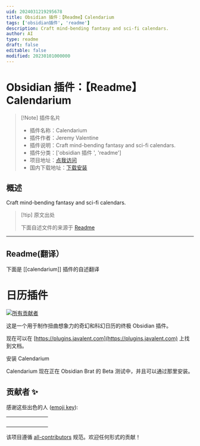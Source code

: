 ```yaml
---
uid: 2024031219295678
title: Obsidian 插件：【Readme】Calendarium
tags: ['obsidian插件', 'readme']
description: Craft mind-bending fantasy and sci-fi calendars.
author: AI
type: readme
draft: false
editable: false
modified: 20230101000000
---
```


# Obsidian 插件：【Readme】Calendarium

> [!Note] 插件名片
> - 插件名称：Calendarium
> - 插件作者：Jeremy Valentine
> - 插件说明：Craft mind-bending fantasy and sci-fi calendars.
> - 插件分类：['obsidian 插件 ', 'readme']
> - 项目地址：[点我访问](https://github.com/javalent/calendarium)
> - 国内下载地址：[下载安装](https://pkmer.cn/products/plugin/pluginMarket/?calendarium)

## 概述

Craft mind-bending fantasy and sci-fi calendars.

> [!tip] 原文出处
>
>下面自述文件的来源于 [Readme](https://ghproxy.net/https://raw.githubusercontent.com/javalent/calendarium/main/README.md)

---

## Readme(翻译）

下面是 [[calendarium]] 插件的自述翻译

# 日历插件

<!-- ALL-CONTRIBUTORS-BADGE:START - 请勿删除或修改此部分 -->

[![所有贡献者](https://img.shields.io/badge/all_contributors-3-orange.svg?style=flat-square)](#contributors-)

<!-- ALL-CONTRIBUTORS-BADGE:END -->

这是一个用于制作扭曲想象力的奇幻和科幻日历的终极 Obsidian 插件。

现在可以在 [https://plugins.javalent.com](https://plugins.javalent.com) 上找到文档。

安装 Calendarium

Calendarium 现在正在 Obsidian Brat 的 Beta 测试中，并且可以通过那里安装。

## 贡献者 ✨

感谢这些出色的人 ([emoji key](https://allcontributors.org/docs/en/emoji-key)):

<!-- ALL-CONTRIBUTORS-LIST:START - 请勿删除或修改此部分 -->
<!-- prettier-ignore-start -->
<!-- markdownlint-disable -->
<table>
  <tbody>
    <tr>
      <td align="center" valign="top" width="14.28%"><br /> </td>
      <td align="center" valign="top" width="14.28%"><br /> </td>
      <td align="center" valign="top" width="14.28%"><br /> </td>
    </tr>
  </tbody>
</table>

<!-- markdownlint-restore -->
<!-- prettier-ignore-end -->

<!-- ALL-CONTRIBUTORS-LIST:END -->

该项目遵循 [all-contributors](https://github.com/all-contributors/all-contributors) 规范。欢迎任何形式的贡献！
